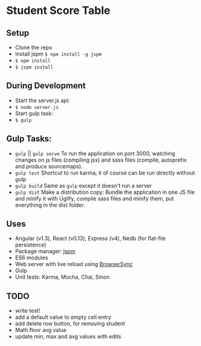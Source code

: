 Student Score Table
===================


## Setup

- Clone the repo
- Install jspm 
	`$ npm install -g jspm`
- `$ npm install`
- `$ jspm install`


## During Development

- Start the server.js api:
- `$ node server.js`
- Start gulp task:
- `$ gulp`

## Gulp Tasks:

- `gulp` || `gulp serve` To run the application on port 3000, watching changes on js files (compiling jsx) and sass files (compile, autoprefix and produce sourcemaps).
- `gulp test` Shortcut to run karma, it of course can be run directly without gulp
- `gulp build` Same as `gulp` except it doesn't run a server
- `gulp dist` Make a distribution copy: Bundle the application in one JS file and minify it with Uglify, compile sass files and minify them, put everything in the dist folder.


## Uses
- Angular (v1.3), React (v0.13), Express (v4), Nedb (for flat-file persistence)
- Package manager: [jspm](http://jspm.io)
- ES6 modules
- Web server with live reload using [BrowserSync](http://browsersync.io)
- Gulp
- Unit tests: Karma, Mocha, Chai, Sinon


## TODO
- write test!
- add a default value to empty cell entry
- add delete row button, for removing student
- Math.floor avg value
- update min, max and avg values with edits